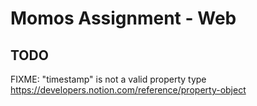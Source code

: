 # Momos Assignment - Web

## TODO

FIXME: "timestamp" is not a valid property type
https://developers.notion.com/reference/property-object
